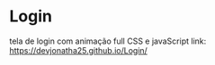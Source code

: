 # Login
tela de login com animação full CSS e javaScript
link: https://devjonatha25.github.io/Login/
